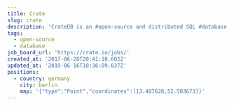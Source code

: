 ```yaml
---
title: Crate
slug: crate
description: 'CrateDB is an #open-source and distributed SQL #database management system.'
tags:
  - open-source
  - database
job_board_url: 'https://crate.io/jobs/'
created_at: '2017-06-28T20:41:10.602Z'
updated_at: '2019-06-16T10:36:09.637Z'
positions:
  - country: germany
    city: berlin
    map: '{"type":"Point","coordinates":[13.407628,52.503673]}'
---
```

